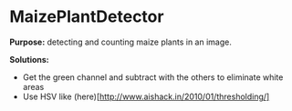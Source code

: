 MaizePlantDetector
=================

**Purpose:** detecting and counting maize plants in an image.

**Solutions:**
* Get the green channel and subtract with the others to eliminate white areas
* Use HSV like (here)[http://www.aishack.in/2010/01/thresholding/]
